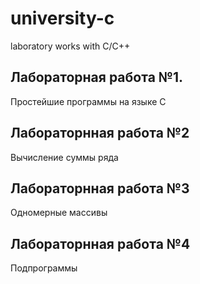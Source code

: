 # university-c
laboratory works with C/C++

## Лабораторная работа №1.
Простейшие программы на языке С

## Лабораторнная работа №2
Вычисление суммы ряда

## Лабораторнная работа №3
Одномерные массивы

## Лабораторнная работа №4
Подпрограммы
